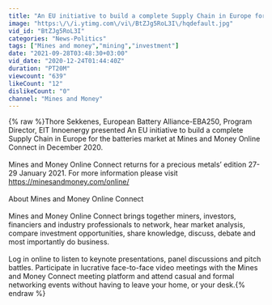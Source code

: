 ```yaml
---
title: "An EU initiative to build a complete Supply Chain in Europe for the batteries market"
image: "https:\/\/i.ytimg.com\/vi\/BtZJg5RoL3I\/hqdefault.jpg"
vid_id: "BtZJg5RoL3I"
categories: "News-Politics"
tags: ["Mines and money","mining","investment"]
date: "2021-09-28T03:48:30+03:00"
vid_date: "2020-12-24T01:44:40Z"
duration: "PT20M"
viewcount: "639"
likeCount: "12"
dislikeCount: "0"
channel: "Mines and Money"
---
```

{% raw %}Thore Sekkenes, European Battery Alliance-EBA250, Program Director, EIT Innoenergy presented An EU initiative to build a complete Supply Chain in Europe for the batteries market at Mines and Money Online Connect in December 2020.<br /><br />Mines and Money Online Connect returns for a precious metals’ edition 27-29 January 2021. For more information please visit <a rel="nofollow" target="blank" href="https://minesandmoney.com/online/">https://minesandmoney.com/online/</a>  <br /><br />About Mines and Money Online Connect <br /><br />Mines and Money Online Connect brings together miners, investors, financiers and industry professionals to network, hear market analysis, compare investment opportunities, share knowledge, discuss, debate and most importantly do business.<br /><br />Log in online to listen to keynote presentations, panel discussions and pitch battles. Participate in lucrative face-to-face video meetings with the Mines and Money Connect meeting platform and attend casual and formal networking events without having to leave your home, or your desk.{% endraw %}
